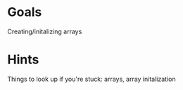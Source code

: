 # Goals
Creating/initalizing arrays

# Hints
Things to look up if you're stuck: arrays, array initalization
